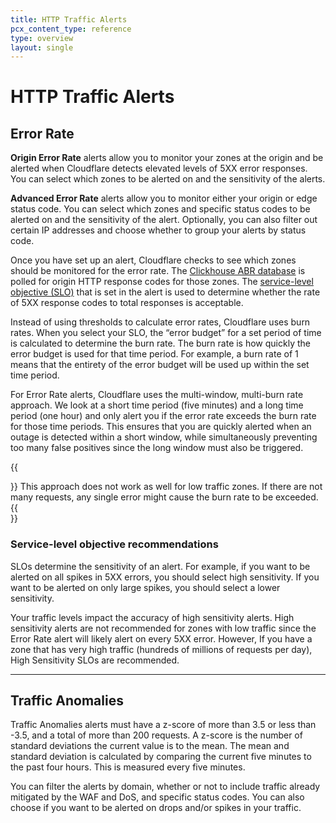 ```yaml
---
title: HTTP Traffic Alerts
pcx_content_type: reference
type: overview
layout: single
---
```


# HTTP Traffic Alerts

## Error Rate

**Origin Error Rate** alerts allow you to monitor your zones at the origin and be alerted when Cloudflare detects elevated levels of 5XX error responses. You can select which zones to be alerted on and the sensitivity of the alerts.

**Advanced Error Rate** alerts allow you to monitor either your origin or edge status code. You can select which zones and specific status codes to be alerted on and the sensitivity of the alert. Optionally, you can also filter out certain IP addresses and choose whether to group your alerts by status code.

Once you have set up an alert, Cloudflare checks to see which zones should be monitored for the error rate. The [Clickhouse ABR database](https://blog.cloudflare.com/explaining-cloudflares-abr-analytics/) is polled for origin HTTP response codes for those zones. The [service-level objective (SLO)](https://sre.google/workbook/alerting-on-slos/) that is set in the alert is used to determine whether the rate of 5XX response codes to total responses is acceptable.

Instead of using thresholds to calculate error rates, Cloudflare uses burn rates. When you select your SLO, the “error budget” for a set period of time is calculated to determine the burn rate. The burn rate is how quickly the error budget is used for that time period. For example, a burn rate of 1 means that the entirety of the error budget will be used up within the set time period.

For Error Rate alerts, Cloudflare uses the multi-window, multi-burn rate approach. We look at a short time period (five minutes) and a long time period (one hour) and only alert you if the error rate exceeds the burn rate for those time periods. This ensures that you are quickly alerted when an outage is detected within a short window, while simultaneously preventing too many false positives since the long window must also be triggered.

{{<Aside type="note">}}
This approach does not work as well for low traffic zones. If there are not many requests, any single error might cause the burn rate to be exceeded.
{{</Aside>}}

### Service-level objective recommendations

SLOs determine the sensitivity of an alert. For example, if you want to be alerted on all spikes in 5XX errors, you should select high sensitivity. If you want to be alerted on only large spikes, you should select a lower sensitivity.

Your traffic levels impact the accuracy of high sensitivity alerts. High sensitivity alerts are not recommended for zones with low traffic since the Error Rate alert will likely alert on every 5XX error. However, If you have a zone that has very high traffic (hundreds of millions of requests per day), High Sensitivity SLOs are recommended.

---

## Traffic Anomalies

Traffic Anomalies alerts must have a z-score of more than 3.5 or less than -3.5, and a total of more than 200 requests. A z-score is the number of standard deviations the current value is to the mean. The mean and standard deviation is calculated by comparing the current five minutes to the past four hours. This is measured every five minutes.

You can filter the alerts by domain, whether or not to include traffic already mitigated by the WAF and DoS, and specific status codes. You can also choose if you want to be alerted on drops and/or spikes in your traffic.
